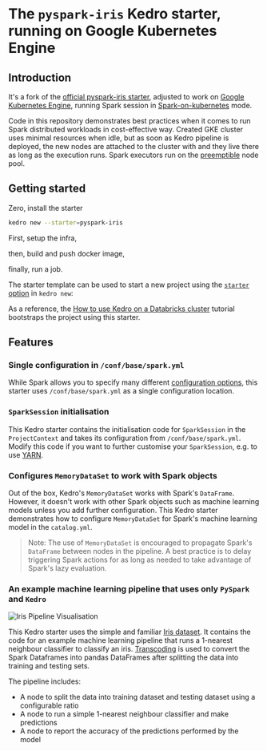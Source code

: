 # The `pyspark-iris` Kedro starter, running on Google Kubernetes Engine

## Introduction

It's a fork of the [official pyspark-iris starter](https://github.com/kedro-org/kedro-starters/tree/0.18.3/pandas-iris), adjusted to work on [Google Kubernetes Engine](https://cloud.google.com/kubernetes-engine), running Spark session in [Spark-on-kubernetes](https://spark.apache.org/docs/3.2.2/running-on-kubernetes.html) mode.

Code in this repository demonstrates best practices when it comes to run Spark distributed workloads in cost-effective way. Created GKE cluster uses minimal resources when idle, but as soon as Kedro pipeline is deployed, the new nodes are attached to the cluster with and they live there as long as the execution runs. Spark executors run on the [preemptible](https://cloud.google.com/kubernetes-engine/docs/how-to/preemptible-vms) node pool.

## Getting started

Zero, install the starter

```bash
kedro new --starter=pyspark-iris
```

First, setup the infra,

then, build and push docker image,

finally, run a job.



The starter template can be used to start a new project using the [`starter` option](https://kedro.readthedocs.io/en/stable/get_started/starters.html) in `kedro new`:


As a reference, the [How to use Kedro on a Databricks cluster](https://github.com/kedro-org/kedro/blob/develop/docs/source/deployment/databricks.md) tutorial bootstraps the project using this starter.

## Features

### Single configuration in `/conf/base/spark.yml`

While Spark allows you to specify many different [configuration options](https://spark.apache.org/docs/latest/configuration.html), this starter uses `/conf/base/spark.yml` as a single configuration location.

### `SparkSession` initialisation

This Kedro starter contains the initialisation code for `SparkSession` in the `ProjectContext` and takes its configuration from `/conf/base/spark.yml`. Modify this code if you want to further customise your `SparkSession`, e.g. to use [YARN](https://hadoop.apache.org/docs/current/hadoop-yarn/hadoop-yarn-site/YARN.html).

### Configures `MemoryDataSet` to work with Spark objects
Out of the box, Kedro's `MemoryDataSet` works with Spark's `DataFrame`. However, it doesn't work with other Spark objects such as machine learning models unless you add further configuration. This Kedro starter demonstrates how to configure `MemoryDataSet` for Spark's machine learning model in the `catalog.yml`.

> Note: The use of `MemoryDataSet` is encouraged to propagate Spark's `DataFrame` between nodes in the pipeline. A best practice is to delay triggering Spark actions for as long as needed to take advantage of Spark's lazy evaluation.

### An example machine learning pipeline that uses only `PySpark` and `Kedro`

![Iris Pipeline Visualisation](./images/iris_pipeline.png)

This Kedro starter uses the simple and familiar [Iris dataset](https://www.kaggle.com/uciml/iris). It contains the code for an example machine learning pipeline that runs a 1-nearest neighbour classifier to classify an iris. 
[Transcoding](https://kedro.readthedocs.io/en/stable/data/data_catalog.html#transcoding-datasets) is used to convert the Spark Dataframes into pandas DataFrames after splitting the data into training and testing sets.

The pipeline includes:

* A node to split the data into training dataset and testing dataset using a configurable ratio
* A node to run a simple 1-nearest neighbour classifier and make predictions
* A node to report the accuracy of the predictions performed by the model
